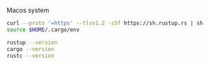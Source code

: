 Macos system
~~~ bash
curl --proto '=https' --tlsv1.2 -sSf https://sh.rustup.rs | sh
source $HOME/.cargo/env

rustup --version
cargo --version
rustc --version
~~~

